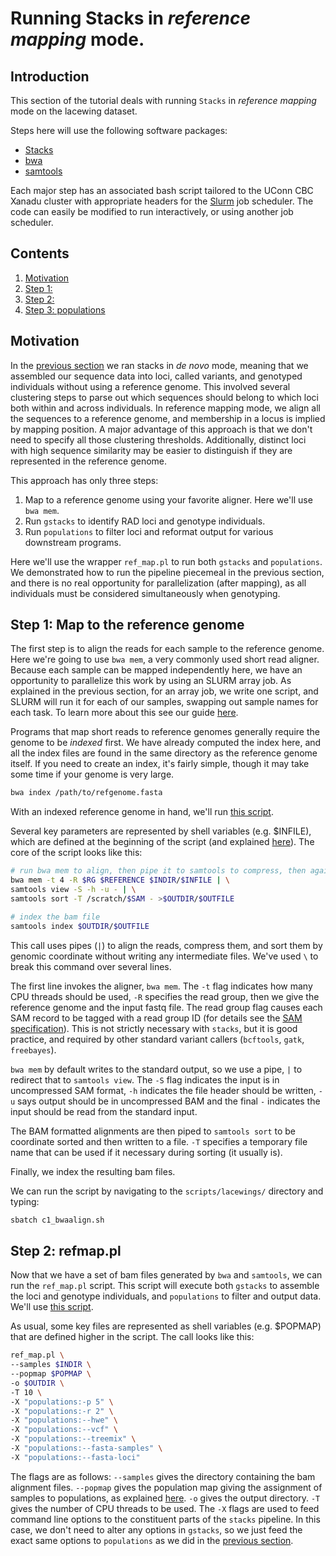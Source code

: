 # Running Stacks in _reference mapping_ mode. #

## Introduction

This section of the tutorial deals with running `Stacks` in _reference mapping_ mode on the lacewing dataset. 

Steps here will use the following software packages:

- [ Stacks ](http://catchenlab.life.illinois.edu/stacks/)
- [ bwa ](http://bio-bwa.sourceforge.net/)
- [ samtools ](http://www.htslib.org/doc/samtools.html)

Each major step has an associated bash script tailored to the UConn CBC Xanadu cluster with appropriate headers for the [Slurm](https://slurm.schedmd.com/documentation.html) job scheduler. The code can easily be modified to run interactively, or using another job scheduler. 

## Contents
  
1.    [ Motivation ](#Motivation)
2.    [ Step 1:  ](#Map-to-the-reference-genome)
3.    [ Step 2:  ](#)
3.    [ Step 3: populations ](#Step-2-populations)

## Motivation

In the [previous section](/01b_Lacewings_stacksdenovo.md) we ran stacks in _de novo_ mode, meaning that we assembled our sequence data into loci, called variants, and genotyped individuals without using a reference genome. This involved several clustering steps to parse out which sequences should belong to which loci both within and across individuals. In reference mapping mode, we align all the sequences to a reference genome, and membership in a locus is implied by mapping position. A major advantage of this approach is that we don't need to specify all those clustering thresholds. Additionally, distinct loci with high sequence similarity may be easier to distinguish if they are represented in the reference genome. 

This approach has only three steps:

1. Map to a reference genome using your favorite aligner. Here we'll use `bwa mem`. 
2. Run `gstacks` to identify RAD loci and genotype individuals. 
3. Run `populations` to filter loci and reformat output for various downstream programs. 

Here we'll use the wrapper `ref_map.pl` to run both `gstacks` and `populations`. We demonstrated how to run the pipeline piecemeal in the previous section, and there is no real opportunity for parallelization (after mapping), as all individuals must be considered simultaneously when genotyping. 

## Step 1: Map to the reference genome

The first step is to align the reads for each sample to the reference genome. Here we're going to use `bwa mem`, a very commonly used short read aligner. Because each sample can be mapped independently here, we have an opportunity to parallelize this work by using an SLURM array job. As explained in the previous section, for an array job, we write one script, and SLURM will run it for each of our samples, swapping out sample names for each task. To learn more about this see our guide [here](https://github.com/CBC-UCONN/CBC_Docs/wiki/Job-arrays-on-Xanadu). 

Programs that map short reads to reference genomes generally require the genome to be _indexed_ first. We have already computed the index here, and all the index files are found in the same directory as the reference genome itself. If you need to create an index, it's fairly simple, though it may take some time if your genome is very large. 

```bash
bwa index /path/to/refgenome.fasta
```

With an indexed reference genome in hand, we'll run [this script](/scripts/lacewings/c1_bwaalign.sh). 

Several key parameters are represented by shell variables (e.g. $INFILE), which are defined at the beginning of the script (and explained [here](/00_preliminaries.md#putting-it-all-together)). The core of the script looks like this:

```bash
# run bwa mem to align, then pipe it to samtools to compress, then again to sort
bwa mem -t 4 -R $RG $REFERENCE $INDIR/$INFILE | \
samtools view -S -h -u - | \
samtools sort -T /scratch/$SAM - >$OUTDIR/$OUTFILE

# index the bam file
samtools index $OUTDIR/$OUTFILE
```

This call uses pipes (`|`) to align the reads, compress them, and sort them by genomic coordinate without writing any intermediate files. We've used `\` to break this command over several lines. 

The first line invokes the aligner, `bwa mem`. The `-t` flag indicates how many CPU threads should be used, `-R` specifies the read group, then we give the reference genome and the input fastq file. The read group flag causes each SAM record to be tagged with a read group ID (for details see the [SAM specification](https://samtools.github.io/hts-specs/SAMv1.pdf)). This is not strictly necessary with `stacks`, but it is good practice, and required by other standard variant callers (`bcftools`, `gatk`, `freebayes`). 

`bwa mem` by default writes to the standard output, so we use a pipe, `|` to redirect that to `samtools view`. The `-S` flag indicates the input is in uncompressed SAM format, `-h` indicates the file header should be written, `-u` says output should be in uncompressed BAM and the final `-` indicates the input should be read from the standard input. 

The BAM formatted alignments are then piped to `samtools sort` to be coordinate sorted and then written to a file. `-T` specifies a temporary file name that can be used if it necessary during sorting (it usually is). 

Finally, we index the resulting bam files. 

We can run the script by navigating to the `scripts/lacewings/` directory and typing:

```bash
sbatch c1_bwaalign.sh
```

## Step 2: refmap.pl

Now that we have a set of bam files generated by `bwa` and `samtools`, we can run the `ref_map.pl` script. This script will execute both `gstacks` to assemble the loci and genotype individuals, and `populations` to filter and output data. We'll use [this script](/scripts/lacewings/c2_refmappl.sh). 

As usual, some key files are represented as shell variables (e.g. $POPMAP) that are defined higher in the script. The call looks like this:

```bash
ref_map.pl \
--samples $INDIR \
--popmap $POPMAP \
-o $OUTDIR \
-T 10 \
-X "populations:-p 5" \
-X "populations:-r 2" \
-X "populations:--hwe" \
-X "populations:--vcf" \
-X "populations:--treemix" \
-X "populations:--fasta-samples" \
-X "populations:--fasta-loci"
```

The flags are as follows: `--samples` gives the directory containing the bam alignment files. `--popmap` gives the population map giving the assignment of samples to populations, as explained [here](/01b_Lacewings_stacksdenovo.md#Step-2-cstacks). `-o` gives the output directory. `-T` gives the number of CPU threads to be used. The `-X` flags are used to feed command line options to the constituent parts of the `stacks` pipeline. In this case, we don't need to alter any options in `gstacks`, so we just feed the exact same options to `populations` as we did in the [previous section](/01b_Lacewings_stacksdenovo.md#Step-6-populations). 

